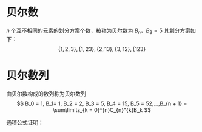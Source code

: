 # 贝尔数

$n$ 个互不相同的元素的划分方案个数，被称为贝尔数为 $B_n$，$B_3 = 5$ 其划分方案如下：
$$
\{1,2,3\},\{1,23\},\{2, 13\},\{3,12\},\{123\}
$$


# 贝尔数列

由贝尔数构成的数列称为贝尔数列
$$
B_0 = 1, B_1= 1, B_2 = 2, B_3 = 5, B_4 = 15, B_5 = 52,...,B_{n + 1} = \sum\limits_{k = 0}^{n}C_{n}^{k}B_k
$$


通项公式证明：



